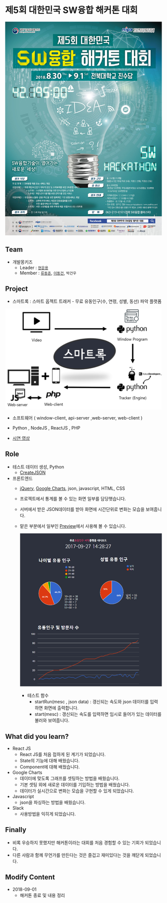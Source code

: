 # 제5회 대한민국 SW융합 해커톤 대회

[![poster](./assets/poster.jpg)](https://onoffmix.com/event/144376)

## Team
- 개발몽키즈
  - Leader : [`현운용`](https://github.com/soronto3603)
  - Member : [`류동준`](https://github.com/rdj94), [`이동건`](https://github.com/Sotaneum), `박건우`

## Project

- 스마트록 : 스마트 옵젝트 트래커 - 무료 유동인구(수, 연령, 성별, 동선) 파악 플랫폼

![system](./assets/system.png)

- 소프트웨어 ( window-client, api-server ,web-server, web-client )
- Python , NodeJS , ReactJS , PHP 

- [시연 영상](https://www.youtube.com/watch?v=7rYi9RYZ6FY)

## Role

- 테스트 데이터 생성, Python
  - [CreateJSON](./CreateJSON/README.md)
- 프론트엔드
  - [jQuery](https://jquery.com/), [Google Charts](https://developers.google.com/chart), json, javascript, HTML, CSS
  - 프로젝트에서 통계를 볼 수 있는 화면 일부를 담당햇습니다.
  - 서버에서 받은 JSON데이터를 받아 화면에 시간단위로 변화는 모습을 보여줍니다.
  - 맡은 부분에서 일부인 [Preview](http://duration.digimoon.net/dev/hackathon/2018-sw-hackathon/)에서 사용해 볼 수 있습니다.

    [![preview](./assets/preview.png)](http://duration.digimoon.net/dev/hackathon/2018-sw-hackathon/)
    
    - 테스트 함수
      - startRun(mesc , json data) : 갱신되는 속도와 json 데이터를 입력하면 화면에 출력합니다.
      - start(mesc) : 갱신되는 속도를 입력하면 임시로 들어가 있는 데이터를 불러와 보여줍니다.

## What did you learn?

- React JS
  - React JS를 처음 접하게 된 계기가 되었습니다.
  - State의 기능에 대해 배웠습니다.
  - Component에 대해 배웠습니다.
- Google Charts
  - 데이터에 맞도록 그래프를 셋팅하는 방법을 배웠습니다.
  - 기본 셋팅 외에 새로운 데이터를 기입하는 방법을 배웠습니다.
  - 데이터가 실시간으로 변화는 모습을 구현할 수 있게 되었습니다.
- Javascript
  - json을 파싱하는 방법을 배웠습니다.
- Slack
  - 사용방법을 익히게 되었습니다.

## Finally

- 비록 우승하지 못했지만 해커톤이라는 대회를 처음 경험할 수 있는 기회가 되었습니다.
- 다른 사람과 함께 무언가를 만든다는 것은 즐겁고 재미있다는 것을 깨닫게 되었습니다.

## Modify Content

- 2018-09-01
  - 해커톤 종료 및 내용 정리
